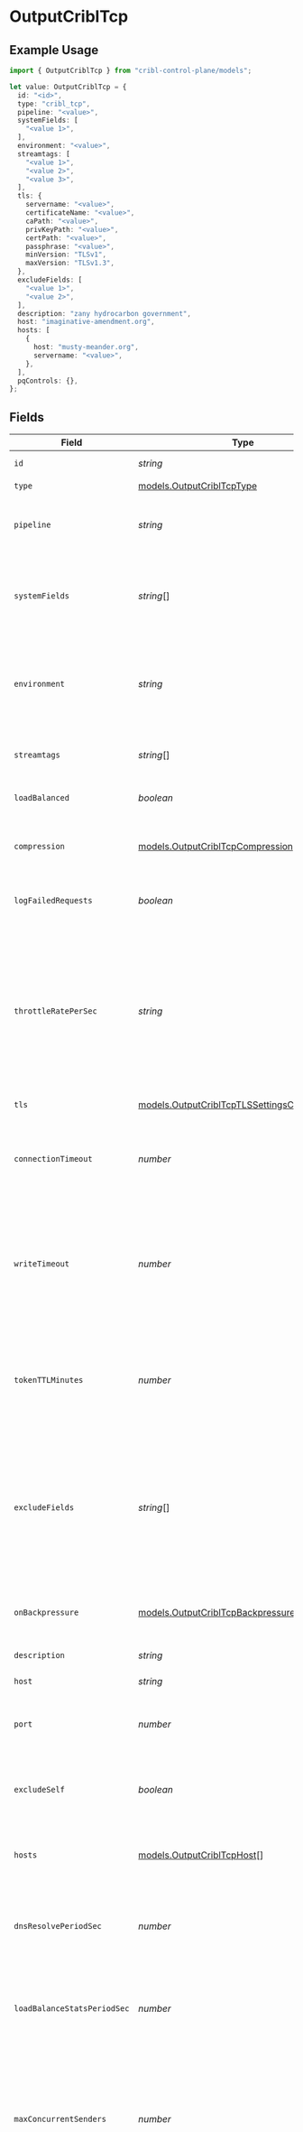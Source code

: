 # OutputCriblTcp

## Example Usage

```typescript
import { OutputCriblTcp } from "cribl-control-plane/models";

let value: OutputCriblTcp = {
  id: "<id>",
  type: "cribl_tcp",
  pipeline: "<value>",
  systemFields: [
    "<value 1>",
  ],
  environment: "<value>",
  streamtags: [
    "<value 1>",
    "<value 2>",
    "<value 3>",
  ],
  tls: {
    servername: "<value>",
    certificateName: "<value>",
    caPath: "<value>",
    privKeyPath: "<value>",
    certPath: "<value>",
    passphrase: "<value>",
    minVersion: "TLSv1",
    maxVersion: "TLSv1.3",
  },
  excludeFields: [
    "<value 1>",
    "<value 2>",
  ],
  description: "zany hydrocarbon government",
  host: "imaginative-amendment.org",
  hosts: [
    {
      host: "musty-meander.org",
      servername: "<value>",
    },
  ],
  pqControls: {},
};
```

## Fields

| Field                                                                                                                                                                                                                                                          | Type                                                                                                                                                                                                                                                           | Required                                                                                                                                                                                                                                                       | Description                                                                                                                                                                                                                                                    |
| -------------------------------------------------------------------------------------------------------------------------------------------------------------------------------------------------------------------------------------------------------------- | -------------------------------------------------------------------------------------------------------------------------------------------------------------------------------------------------------------------------------------------------------------- | -------------------------------------------------------------------------------------------------------------------------------------------------------------------------------------------------------------------------------------------------------------- | -------------------------------------------------------------------------------------------------------------------------------------------------------------------------------------------------------------------------------------------------------------- |
| `id`                                                                                                                                                                                                                                                           | *string*                                                                                                                                                                                                                                                       | :heavy_minus_sign:                                                                                                                                                                                                                                             | Unique ID for this output                                                                                                                                                                                                                                      |
| `type`                                                                                                                                                                                                                                                         | [models.OutputCriblTcpType](../models/outputcribltcptype.md)                                                                                                                                                                                                   | :heavy_check_mark:                                                                                                                                                                                                                                             | N/A                                                                                                                                                                                                                                                            |
| `pipeline`                                                                                                                                                                                                                                                     | *string*                                                                                                                                                                                                                                                       | :heavy_minus_sign:                                                                                                                                                                                                                                             | Pipeline to process data before sending out to this output                                                                                                                                                                                                     |
| `systemFields`                                                                                                                                                                                                                                                 | *string*[]                                                                                                                                                                                                                                                     | :heavy_minus_sign:                                                                                                                                                                                                                                             | Fields to automatically add to events, such as cribl_pipe. Supports wildcards.                                                                                                                                                                                 |
| `environment`                                                                                                                                                                                                                                                  | *string*                                                                                                                                                                                                                                                       | :heavy_minus_sign:                                                                                                                                                                                                                                             | Optionally, enable this config only on a specified Git branch. If empty, will be enabled everywhere.                                                                                                                                                           |
| `streamtags`                                                                                                                                                                                                                                                   | *string*[]                                                                                                                                                                                                                                                     | :heavy_minus_sign:                                                                                                                                                                                                                                             | Tags for filtering and grouping in @{product}                                                                                                                                                                                                                  |
| `loadBalanced`                                                                                                                                                                                                                                                 | *boolean*                                                                                                                                                                                                                                                      | :heavy_minus_sign:                                                                                                                                                                                                                                             | Use load-balanced destinations                                                                                                                                                                                                                                 |
| `compression`                                                                                                                                                                                                                                                  | [models.OutputCriblTcpCompression](../models/outputcribltcpcompression.md)                                                                                                                                                                                     | :heavy_minus_sign:                                                                                                                                                                                                                                             | Codec to use to compress the data before sending                                                                                                                                                                                                               |
| `logFailedRequests`                                                                                                                                                                                                                                            | *boolean*                                                                                                                                                                                                                                                      | :heavy_minus_sign:                                                                                                                                                                                                                                             | Use to troubleshoot issues with sending data                                                                                                                                                                                                                   |
| `throttleRatePerSec`                                                                                                                                                                                                                                           | *string*                                                                                                                                                                                                                                                       | :heavy_minus_sign:                                                                                                                                                                                                                                             | Rate (in bytes per second) to throttle while writing to an output. Accepts values with multiple-byte units, such as KB, MB, and GB. (Example: 42 MB) Default value of 0 specifies no throttling.                                                               |
| `tls`                                                                                                                                                                                                                                                          | [models.OutputCriblTcpTLSSettingsClientSide](../models/outputcribltcptlssettingsclientside.md)                                                                                                                                                                 | :heavy_minus_sign:                                                                                                                                                                                                                                             | N/A                                                                                                                                                                                                                                                            |
| `connectionTimeout`                                                                                                                                                                                                                                            | *number*                                                                                                                                                                                                                                                       | :heavy_minus_sign:                                                                                                                                                                                                                                             | Amount of time (milliseconds) to wait for the connection to establish before retrying                                                                                                                                                                          |
| `writeTimeout`                                                                                                                                                                                                                                                 | *number*                                                                                                                                                                                                                                                       | :heavy_minus_sign:                                                                                                                                                                                                                                             | Amount of time (milliseconds) to wait for a write to complete before assuming connection is dead                                                                                                                                                               |
| `tokenTTLMinutes`                                                                                                                                                                                                                                              | *number*                                                                                                                                                                                                                                                       | :heavy_minus_sign:                                                                                                                                                                                                                                             | The number of minutes before the internally generated authentication token expires, valid values between 1 and 60                                                                                                                                              |
| `excludeFields`                                                                                                                                                                                                                                                | *string*[]                                                                                                                                                                                                                                                     | :heavy_minus_sign:                                                                                                                                                                                                                                             | Fields to exclude from the event. By default, all internal fields except `__output` are sent. Example: `cribl_pipe`, `c*`. Wildcards supported.                                                                                                                |
| `onBackpressure`                                                                                                                                                                                                                                               | [models.OutputCriblTcpBackpressureBehavior](../models/outputcribltcpbackpressurebehavior.md)                                                                                                                                                                   | :heavy_minus_sign:                                                                                                                                                                                                                                             | How to handle events when all receivers are exerting backpressure                                                                                                                                                                                              |
| `description`                                                                                                                                                                                                                                                  | *string*                                                                                                                                                                                                                                                       | :heavy_minus_sign:                                                                                                                                                                                                                                             | N/A                                                                                                                                                                                                                                                            |
| `host`                                                                                                                                                                                                                                                         | *string*                                                                                                                                                                                                                                                       | :heavy_minus_sign:                                                                                                                                                                                                                                             | The hostname of the receiver                                                                                                                                                                                                                                   |
| `port`                                                                                                                                                                                                                                                         | *number*                                                                                                                                                                                                                                                       | :heavy_minus_sign:                                                                                                                                                                                                                                             | The port to connect to on the provided host                                                                                                                                                                                                                    |
| `excludeSelf`                                                                                                                                                                                                                                                  | *boolean*                                                                                                                                                                                                                                                      | :heavy_minus_sign:                                                                                                                                                                                                                                             | Exclude all IPs of the current host from the list of any resolved hostnames                                                                                                                                                                                    |
| `hosts`                                                                                                                                                                                                                                                        | [models.OutputCriblTcpHost](../models/outputcribltcphost.md)[]                                                                                                                                                                                                 | :heavy_minus_sign:                                                                                                                                                                                                                                             | Set of hosts to load-balance data to                                                                                                                                                                                                                           |
| `dnsResolvePeriodSec`                                                                                                                                                                                                                                          | *number*                                                                                                                                                                                                                                                       | :heavy_minus_sign:                                                                                                                                                                                                                                             | The interval in which to re-resolve any hostnames and pick up destinations from A records                                                                                                                                                                      |
| `loadBalanceStatsPeriodSec`                                                                                                                                                                                                                                    | *number*                                                                                                                                                                                                                                                       | :heavy_minus_sign:                                                                                                                                                                                                                                             | How far back in time to keep traffic stats for load balancing purposes                                                                                                                                                                                         |
| `maxConcurrentSenders`                                                                                                                                                                                                                                         | *number*                                                                                                                                                                                                                                                       | :heavy_minus_sign:                                                                                                                                                                                                                                             | Maximum number of concurrent connections (per Worker Process). A random set of IPs will be picked on every DNS resolution period. Use 0 for unlimited.                                                                                                         |
| `pqStrictOrdering`                                                                                                                                                                                                                                             | *boolean*                                                                                                                                                                                                                                                      | :heavy_minus_sign:                                                                                                                                                                                                                                             | Use FIFO (first in, first out) processing. Disable to forward new events to receivers before queue is flushed.                                                                                                                                                 |
| `pqRatePerSec`                                                                                                                                                                                                                                                 | *number*                                                                                                                                                                                                                                                       | :heavy_minus_sign:                                                                                                                                                                                                                                             | Throttling rate (in events per second) to impose while writing to Destinations from PQ. Defaults to 0, which disables throttling.                                                                                                                              |
| `pqMode`                                                                                                                                                                                                                                                       | [models.OutputCriblTcpMode](../models/outputcribltcpmode.md)                                                                                                                                                                                                   | :heavy_minus_sign:                                                                                                                                                                                                                                             | In Error mode, PQ writes events to the filesystem if the Destination is unavailable. In Backpressure mode, PQ writes events to the filesystem when it detects backpressure from the Destination. In Always On mode, PQ always writes events to the filesystem. |
| `pqMaxBufferSize`                                                                                                                                                                                                                                              | *number*                                                                                                                                                                                                                                                       | :heavy_minus_sign:                                                                                                                                                                                                                                             | The maximum number of events to hold in memory before writing the events to disk                                                                                                                                                                               |
| `pqMaxBackpressureSec`                                                                                                                                                                                                                                         | *number*                                                                                                                                                                                                                                                       | :heavy_minus_sign:                                                                                                                                                                                                                                             | How long (in seconds) to wait for backpressure to resolve before engaging the queue                                                                                                                                                                            |
| `pqMaxFileSize`                                                                                                                                                                                                                                                | *string*                                                                                                                                                                                                                                                       | :heavy_minus_sign:                                                                                                                                                                                                                                             | The maximum size to store in each queue file before closing and optionally compressing (KB, MB, etc.)                                                                                                                                                          |
| `pqMaxSize`                                                                                                                                                                                                                                                    | *string*                                                                                                                                                                                                                                                       | :heavy_minus_sign:                                                                                                                                                                                                                                             | The maximum disk space that the queue can consume (as an average per Worker Process) before queueing stops. Enter a numeral with units of KB, MB, etc.                                                                                                         |
| `pqPath`                                                                                                                                                                                                                                                       | *string*                                                                                                                                                                                                                                                       | :heavy_minus_sign:                                                                                                                                                                                                                                             | The location for the persistent queue files. To this field's value, the system will append: /<worker-id>/<output-id>.                                                                                                                                          |
| `pqCompress`                                                                                                                                                                                                                                                   | [models.OutputCriblTcpPqCompressCompression](../models/outputcribltcppqcompresscompression.md)                                                                                                                                                                 | :heavy_minus_sign:                                                                                                                                                                                                                                             | Codec to use to compress the persisted data                                                                                                                                                                                                                    |
| `pqOnBackpressure`                                                                                                                                                                                                                                             | [models.OutputCriblTcpQueueFullBehavior](../models/outputcribltcpqueuefullbehavior.md)                                                                                                                                                                         | :heavy_minus_sign:                                                                                                                                                                                                                                             | How to handle events when the queue is exerting backpressure (full capacity or low disk). 'Block' is the same behavior as non-PQ blocking. 'Drop new data' throws away incoming data, while leaving the contents of the PQ unchanged.                          |
| `pqControls`                                                                                                                                                                                                                                                   | [models.OutputCriblTcpPqControls](../models/outputcribltcppqcontrols.md)                                                                                                                                                                                       | :heavy_minus_sign:                                                                                                                                                                                                                                             | N/A                                                                                                                                                                                                                                                            |
